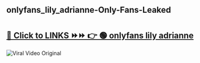 
 ## onlyfans_lily_adrianne-Only-Fans-Leaked

# <h2><a href="https://clipsfans.com/onlyfans_lily_adrianne&ref=git">🔗 Click to LINKS ⏩⏩ 👉 🟢 onlyfans lily adrianne </a></h2>

<a href="https://clipsfans.com/onlyfans_lily_adrianne&ref=git" rel="nofollow" data-target="animated-image.originalLink"><img src="https://i.ibb.co.com/xMMVF88/686577567.gif" alt="Viral Video Original" style="max-width: 100%; display: inline-block;" data-target="animated-image.originalImage"></a>

